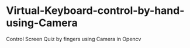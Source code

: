 # Virtual-Keyboard-control-by-hand-using-Camera
Control Screen Quiz by fingers using Camera in Opencv
